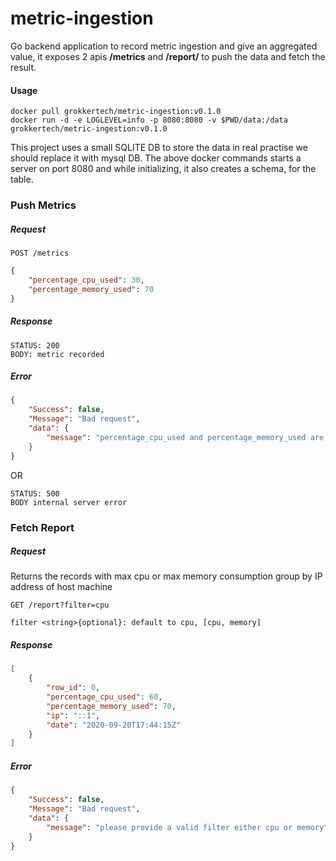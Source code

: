 # metric-ingestion
Go backend application to record metric ingestion and give an aggregated value, it exposes 2 apis 
**/metrics** and **/report/** to push the data and fetch the result.

#### Usage
    docker pull grokkertech/metric-ingestion:v0.1.0
    docker run -d -e LOGLEVEL=info -p 8080:8080 -v $PWD/data:/data grokkertech/metric-ingestion:v0.1.0

This project uses a small SQLITE DB to store the data in real practise we should replace it with mysql DB.
The above docker commands starts a server on port 8080 and while initializing, it also creates a schema, for 
the table. 
 
### Push Metrics 
##### Request

    POST /metrics
```json
{
    "percentage_cpu_used": 30,
    "percentage_memory_used": 70
}    
```    
##### Response

    STATUS: 200
    BODY: metric recorded
     
##### Error
```json
{
    "Success": false,
    "Message": "Bad request",
    "data": {
        "message": "percentage_cpu_used and percentage_memory_used are required"
    }
}
``` 
OR    

    STATUS: 500
    BODY internal server error
    
### Fetch Report 

##### Request

Returns the records with max cpu or max memory consumption group by IP address of host machine

    GET /report?filter=cpu
    
```text
filter <string>{optional}: default to cpu, [cpu, memory]
```

##### Response
```json
[
    {
        "row_id": 0,
        "percentage_cpu_used": 60,
        "percentage_memory_used": 70,
        "ip": "::1",
        "date": "2020-09-20T17:44:15Z"
    }
]
```
##### Error
```json
{
    "Success": false,
    "Message": "Bad request",
    "data": {
        "message": "please provide a valid filter either cpu or memory"
    }
}
```